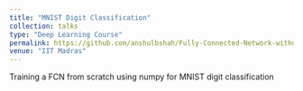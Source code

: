 ```yaml
---
title: "MNIST Digit Classification"
collection: talks
type: "Deep Learning Course"
permalink: https://github.com/anshulbshah/Fully-Connected-Network-without-using-DL-Libraries
venue: "IIT Madras"
---
```


Training a FCN from scratch using numpy for MNIST digit classification
